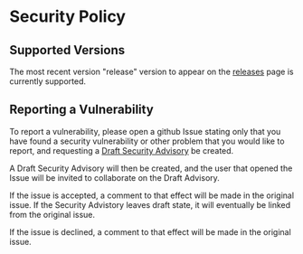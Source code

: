 # Security Policy

## Supported Versions

The most recent version "release" version to appear on the [releases][1] page is currently supported.

## Reporting a Vulnerability

To report a vulnerability, please open a github Issue stating only that you have found a security vulnerability or other problem that you would like to report, and requesting a [Draft Security Advisory][2] be created.

A Draft Security Advisory will then be created, and the user that opened the Issue will be invited to collaborate on the Draft Advisory.

If the issue is accepted, a comment to that effect will be made in the original issue. If the Security Advistory leaves draft state, it will eventually be linked from the original issue. 

If the issue is declined, a comment to that effect will be made in the original issue.

[1]: https://github.com/cactus/go-camo/releases
[2]: https://help.github.com/en/articles/about-maintainer-security-advisories
